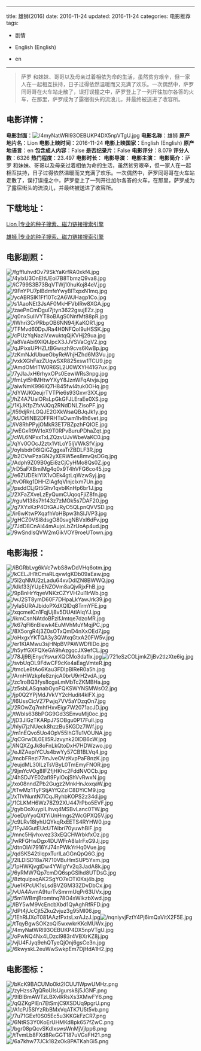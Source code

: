 
---
title: 雄狮(2016)
date: 2016-11-24
updated: 2016-11-24
categories: 电影推荐
tags:
- 剧情

- English (English)
- en
---


> 萨罗 和妹妹、哥哥以及母亲过着相依为命的生活，虽然贫穷艰辛，但一家人在一起相互扶持，日子过得依然温暖而又充满了欢乐。一次偶然中，萨罗同哥哥在火车站走散了，误打误撞之中，萨罗登上了一列开往加尔各答的火车，在那里，萨罗成为了露宿街头的流浪儿，并最终被送进了收容所。

## **电影详情**：

**电影封面**：<img src="https://image.tmdb.org/t/p/w200/4myNatWRl93OEBUKP4DX5npVTgU.jpg" alt="/4myNatWRl93OEBUKP4DX5npVTgU.jpg" title="/4myNatWRl93OEBUKP4DX5npVTgU.jpg">
**电影名称**：雄狮
**原产地片名**：Lion
**电影上映时间**：2016-11-24
**电影上映国家**：English (English)
**原产地语言**：en
**包含成人内容**：False
**是否纪录片**：False
**电影评分**：8.079
**评分人数**：6326
**热门程度**：23.497
**电影时长**：
**电影导演**：
**电影主演**：
**电影简介**：萨罗 和妹妹、哥哥以及母亲过着相依为命的生活，虽然贫穷艰辛，但一家人在一起相互扶持，日子过得依然温暖而又充满了欢乐。一次偶然中，萨罗同哥哥在火车站走散了，误打误撞之中，萨罗登上了一列开往加尔各答的火车，在那里，萨罗成为了露宿街头的流浪儿，并最终被送进了收容所。

## **下载地址**：
[Lion |专业的种子搜索、磁力链接搜索引擎](https://movie.amd794.com:2083/?search=Lion&ordering=&mode=match_phrase&page_size=10&page=1)

[雄狮 |专业的种子搜索、磁力链接搜索引擎](https://movie.amd794.com:2083/?search=%E9%9B%84%E7%8B%AE&ordering=&mode=match_phrase&page_size=10&page=1)
 

## **电影剧照**：
<img src="https://image.tmdb.org/t/p/original/fgffluhvdOv79SkYaKrfRA0xkf4.jpg" alt="/fgffluhvdOv79SkYaKrfRA0xkf4.jpg" title="/fgffluhvdOv79SkYaKrfRA0xkf4.jpg"><img src="https://image.tmdb.org/t/p/original/4ylxU3OnEItUEoI7B8TbmzQ9va8.jpg" alt="/4ylxU3OnEItUEoI7B8TbmzQ9va8.jpg" title="/4ylxU3OnEItUEoI7B8TbmzQ9va8.jpg"><img src="https://image.tmdb.org/t/p/original/iC799S3B73BqVTWj10huKoj84eV.jpg" alt="/iC799S3B73BqVTWj10huKoj84eV.jpg" title="/iC799S3B73BqVTWj10huKoj84eV.jpg"><img src="https://image.tmdb.org/t/p/original/9FnYPU7pIBdmfeYwyBlTxpxN1mq.jpg" alt="/9FnYPU7pIBdmfeYwyBlTxpxN1mq.jpg" title="/9FnYPU7pIBdmfeYwyBlTxpxN1mq.jpg"><img src="https://image.tmdb.org/t/p/original/ycABRSIK1Ff10Tc2A6WJHagp1Co.jpg" alt="/ycABRSIK1Ff10Tc2A6WJHagp1Co.jpg" title="/ycABRSIK1Ff10Tc2A6WJHagp1Co.jpg"><img src="https://image.tmdb.org/t/p/original/s1AaoNEt3JsAF0MkHFVbIRw8XGA.jpg" alt="/s1AaoNEt3JsAF0MkHFVbIRw8XGA.jpg" title="/s1AaoNEt3JsAF0MkHFVbIRw8XGA.jpg"><img src="https://image.tmdb.org/t/p/original/zaePnCmDgul7jtyn3622gsujEZz.jpg" alt="/zaePnCmDgul7jtyn3622gsujEZz.jpg" title="/zaePnCmDgul7jtyn3622gsujEZz.jpg"><img src="https://image.tmdb.org/t/p/original/q0nxSuIIVYT8oBAgS0NnfMt88pR.jpg" alt="/q0nxSuIIVYT8oBAgS0NnfMt88pR.jpg" title="/q0nxSuIIVYT8oBAgS0NnfMt88pR.jpg"><img src="https://image.tmdb.org/t/p/original/lWhri3CrPRbpOB6NN94jKaKOR1.jpg" alt="/lWhri3CrPRbpOB6NN94jKaKOR1.jpg" title="/lWhri3CrPRbpOB6NN94jKaKOR1.jpg"><img src="https://image.tmdb.org/t/p/original/TFMvd60DpJRa4H0NFQoI9uHSSK.jpg" alt="/TFMvd60DpJRa4H0NFQoI9uHSSK.jpg" title="/TFMvd60DpJRa4H0NFQoI9uHSSK.jpg"><img src="https://image.tmdb.org/t/p/original/cPUzYqNazIVxwuktqQjKVHj29ua.jpg" alt="/cPUzYqNazIVxwuktqQjKVHj29ua.jpg" title="/cPUzYqNazIVxwuktqQjKVHj29ua.jpg"><img src="https://image.tmdb.org/t/p/original/a8VaAbi9XIQtJpcX3JJVSVaCgV2.jpg" alt="/a8VaAbi9XIQtJpcX3JJVSVaCgV2.jpg" title="/a8VaAbi9XIQtJpcX3JJVSVaCgV2.jpg"><img src="https://image.tmdb.org/t/p/original/qJPixsUPHZLtBGwszh9cvs6KwBp.jpg" alt="/qJPixsUPHZLtBGwszh9cvs6KwBp.jpg" title="/qJPixsUPHZLtBGwszh9cvs6KwBp.jpg"><img src="https://image.tmdb.org/t/p/original/zKmNJdUbueObyReWhjHZhd6M3Vu.jpg" alt="/zKmNJdUbueObyReWhjHZhd6M3Vu.jpg" title="/zKmNJdUbueObyReWhjHZhd6M3Vu.jpg"><img src="https://image.tmdb.org/t/p/original/vxkXGhFazZUqwSXR825xsw1TCU9.jpg" alt="/vxkXGhFazZUqwSXR825xsw1TCU9.jpg" title="/vxkXGhFazZUqwSXR825xsw1TCU9.jpg"><img src="https://image.tmdb.org/t/p/original/AmdOMrlTW0R6SL2U0WXYH41G7ux.jpg" alt="/AmdOMrlTW0R6SL2U0WXYH41G7ux.jpg" title="/AmdOMrlTW0R6SL2U0WXYH41G7ux.jpg"><img src="https://image.tmdb.org/t/p/original/7yJlaJxH6rhyxOPs0EewWRs3npg.jpg" alt="/7yJlaJxH6rhyxOPs0EewWRs3npg.jpg" title="/7yJlaJxH6rhyxOPs0EewWRs3npg.jpg"><img src="https://image.tmdb.org/t/p/original/fmLyt5HMHtwYXyY8JznWFqAtvja.jpg" alt="/fmLyt5HMHtwYXyY8JznWFqAtvja.jpg" title="/fmLyt5HMHtwYXyY8JznWFqAtvja.jpg"><img src="https://image.tmdb.org/t/p/original/aiwNmK996IQ7H845fwl4tuk0OHq.jpg" alt="/aiwNmK996IQ7H845fwl4tuk0OHq.jpg" title="/aiwNmK996IQ7H845fwl4tuk0OHq.jpg"><img src="https://image.tmdb.org/t/p/original/dYWJKQeujrTVTPie6s93Gxvr3XX.jpg" alt="/dYWJKQeujrTVTPie6s93Gxvr3XX.jpg" title="/dYWJKQeujrTVTPie6s93Gxvr3XX.jpg"><img src="https://image.tmdb.org/t/p/original/hZ4A7UaiORsLpGkGFJLEraEe0XS.jpg" alt="/hZ4A7UaiORsLpGkGFJLEraEe0XS.jpg" title="/hZ4A7UaiORsLpGkGFJLEraEe0XS.jpg"><img src="https://image.tmdb.org/t/p/original/1KjJKfpZfxVJQq2RNdDNLZisoPF.jpg" alt="/1KjJKfpZfxVJQq2RNdDNLZisoPF.jpg" title="/1KjJKfpZfxVJQq2RNdDNLZisoPF.jpg"><img src="https://image.tmdb.org/t/p/original/l59djRnLGQJE2GXkWsaQBJqJk1y.jpg" alt="/l59djRnLGQJE2GXkWsaQBJqJk1y.jpg" title="/l59djRnLGQJE2GXkWsaQBJqJk1y.jpg"><img src="https://image.tmdb.org/t/p/original/kUOifINB2DFFRHTsOwm1h4h6vet.jpg" alt="/kUOifINB2DFFRHTsOwm1h4h6vet.jpg" title="/kUOifINB2DFFRHTsOwm1h4h6vet.jpg"><img src="https://image.tmdb.org/t/p/original/iV8RhPPyjOMkR3ET7BZpzhFQIOE.jpg" alt="/iV8RhPPyjOMkR3ET7BZpzhFQIOE.jpg" title="/iV8RhPPyjOMkR3ET7BZpzhFQIOE.jpg"><img src="https://image.tmdb.org/t/p/original/wEGxR9W1oX9T0RPvBuruPDhaZqt.jpg" alt="/wEGxR9W1oX9T0RPvBuruPDhaZqt.jpg" title="/wEGxR9W1oX9T0RPvBuruPDhaZqt.jpg"><img src="https://image.tmdb.org/t/p/original/cWL6NPxxTxLZQzvUJvWbeVaKC0.jpg" alt="/cWL6NPxxTxLZQzvUJvWbeVaKC0.jpg" title="/cWL6NPxxTxLZQzvUJvWbeVaKC0.jpg"><img src="https://image.tmdb.org/t/p/original/qYv0OOcJ2ztx1VtLoY5IjVWkSfV.jpg" alt="/qYv0OOcJ2ztx1VtLoY5IjVWkSfV.jpg" title="/qYv0OOcJ2ztx1VtLoY5IjVWkSfV.jpg"><img src="https://image.tmdb.org/t/p/original/oylsbdr06IQiGZggxaTrZBDLF3R.jpg" alt="/oylsbdr06IQiGZggxaTrZBDLF3R.jpg" title="/oylsbdr06IQiGZggxaTrZBDLF3R.jpg"><img src="https://image.tmdb.org/t/p/original/b2CVwPzaGN2yXERW5es8mvQsDGq.jpg" alt="/b2CVwPzaGN2yXERW5es8mvQsDGq.jpg" title="/b2CVwPzaGN2yXERW5es8mvQsDGq.jpg"><img src="https://image.tmdb.org/t/p/original/Adph9Z09B0gEi8zCjCyHMo8Qs0Z.jpg" alt="/Adph9Z09B0gEi8zCjCyHMo8Qs0Z.jpg" title="/Adph9Z09B0gEi8zCjCyHMo8Qs0Z.jpg"><img src="https://image.tmdb.org/t/p/original/rD5aFXBmiMg4q0x9T4hVFG6co45.jpg" alt="/rD5aFXBmiMg4q0x9T4hVFG6co45.jpg" title="/rD5aFXBmiMg4q0x9T4hVFG6co45.jpg"><img src="https://image.tmdb.org/t/p/original/e6ZUDEklYlX1vOEk4gtLqWzwSyj.jpg" alt="/e6ZUDEklYlX1vOEk4gtLqWzwSyj.jpg" title="/e6ZUDEklYlX1vOEk4gtLqWzwSyj.jpg"><img src="https://image.tmdb.org/t/p/original/tvORkg1DHHZIAgfqVlnjclxm7Un.jpg" alt="/tvORkg1DHHZIAgfqVlnjclxm7Un.jpg" title="/tvORkg1DHHZIAgfqVlnjclxm7Un.jpg"><img src="https://image.tmdb.org/t/p/original/psddCLjGt5Ghv1qvbIKnHp6br1J.jpg" alt="/psddCLjGt5Ghv1qvbIKnHp6br1J.jpg" title="/psddCLjGt5Ghv1qvbIKnHp6br1J.jpg"><img src="https://image.tmdb.org/t/p/original/2XFaZXveLzEyQumCUqoqFjiZ8fn.jpg" alt="/2XFaZXveLzEyQumCUqoqFjiZ8fn.jpg" title="/2XFaZXveLzEyQumCUqoqFjiZ8fn.jpg"><img src="https://image.tmdb.org/t/p/original/rguM138s7h143z7zMOk5s7DAF20.jpg" alt="/rguM138s7h143z7zMOk5s7DAF20.jpg" title="/rguM138s7h143z7zMOk5s7DAF20.jpg"><img src="https://image.tmdb.org/t/p/original/g7XYxKzP4OtGAJRyO5QLpnQVVSD.jpg" alt="/g7XYxKzP4OtGAJRyO5QLpnQVVSD.jpg" title="/g7XYxKzP4OtGAJRyO5QLpnQVVSD.jpg"><img src="https://image.tmdb.org/t/p/original/ir6wKtwPXqafhVoHBpw3hSIJVP3.jpg" alt="/ir6wKtwPXqafhVoHBpw3hSIJVP3.jpg" title="/ir6wKtwPXqafhVoHBpw3hSIJVP3.jpg"><img src="https://image.tmdb.org/t/p/original/gHCZ0VSl8dsgO80svgNBVxI6dFv.jpg" alt="/gHCZ0VSl8dsgO80svgNBVxI6dFv.jpg" title="/gHCZ0VSl8dsgO80svgNBVxI6dFv.jpg"><img src="https://image.tmdb.org/t/p/original/7JdD8CnAi44mAujoLbZrUoAp4ud.jpg" alt="/7JdD8CnAi44mAujoLbZrUoAp4ud.jpg" title="/7JdD8CnAi44mAujoLbZrUoAp4ud.jpg"><img src="https://image.tmdb.org/t/p/original/9wSndlsQVW2mGikVOY9roeUTown.jpg" alt="/9wSndlsQVW2mGikVOY9roeUTown.jpg" title="/9wSndlsQVW2mGikVOY9roeUTown.jpg">

## **电影海报**：
<img src="https://image.tmdb.org/t/p/original/iBGRbLvg6kVc7wbS8wDdVHq6otm.jpg" alt="/iBGRbLvg6kVc7wbS8wDdVHq6otm.jpg" title="/iBGRbLvg6kVc7wbS8wDdVHq6otm.jpg"><img src="https://image.tmdb.org/t/p/original/kCELJH1tCmaRLqvwIgKDb09aEaw.jpg" alt="/kCELJH1tCmaRLqvwIgKDb09aEaw.jpg" title="/kCELJH1tCmaRLqvwIgKDb09aEaw.jpg"><img src="https://image.tmdb.org/t/p/original/5I2qNMU2zLadu64xvDdIZN8BWWQ.jpg" alt="/5I2qNMU2zLadu64xvDdIZN8BWWQ.jpg" title="/5I2qNMU2zLadu64xvDdIZN8BWWQ.jpg"><img src="https://image.tmdb.org/t/p/original/kIkf33jYUpENZOVm8aQjvRjxFhB.jpg" alt="/kIkf33jYUpENZOVm8aQjvRjxFhB.jpg" title="/kIkf33jYUpENZOVm8aQjvRjxFhB.jpg"><img src="https://image.tmdb.org/t/p/original/9pBnHrYqyeVNKzCZYVH2ul1IrWb.jpg" alt="/9pBnHrYqyeVNKzCZYVH2ul1IrWb.jpg" title="/9pBnHrYqyeVNKzCZYVH2ul1IrWb.jpg"><img src="https://image.tmdb.org/t/p/original/wJ2ST8ymD60F7DHpaLkYawJrk39.jpg" alt="/wJ2ST8ymD60F7DHpaLkYawJrk39.jpg" title="/wJ2ST8ymD60F7DHpaLkYawJrk39.jpg"><img src="https://image.tmdb.org/t/p/original/yIa5URAJbidoPXdXQIDq8TrmYFE.jpg" alt="/yIa5URAJbidoPXdXQIDq8TrmYFE.jpg" title="/yIa5URAJbidoPXdXQIDq8TrmYFE.jpg"><img src="https://image.tmdb.org/t/p/original/xqcmelCn1FqjUj8v5DUAtlAIqYJ.jpg" alt="/xqcmelCn1FqjUj8v5DUAtlAIqYJ.jpg" title="/xqcmelCn1FqjUj8v5DUAtlAIqYJ.jpg"><img src="https://image.tmdb.org/t/p/original/ikmCsnNAtdoBFzifJmtqe7dzoMR.jpg" alt="/ikmCsnNAtdoBFzifJmtqe7dzoMR.jpg" title="/ikmCsnNAtdoBFzifJmtqe7dzoMR.jpg"><img src="https://image.tmdb.org/t/p/original/k67qFl6nBlewk4EuMVhMuYMqjPC.jpg" alt="/k67qFl6nBlewk4EuMVhMuYMqjPC.jpg" title="/k67qFl6nBlewk4EuMVhMuYMqjPC.jpg"><img src="https://image.tmdb.org/t/p/original/8X5orgR4j3Z0sOTxQmD4nXxOEd7.jpg" alt="/8X5orgR4j3Z0sOTxQmD4nXxOEd7.jpg" title="/8X5orgR4j3Z0sOTxQmD4nXxOEd7.jpg"><img src="https://image.tmdb.org/t/p/original/oHxgxYKTQA3y3QWxqGtxA20FW5v.jpg" alt="/oHxgxYKTQA3y3QWxqGtxA20FW5v.jpg" title="/oHxgxYKTQA3y3QWxqGtxA20FW5v.jpg"><img src="https://image.tmdb.org/t/p/original/er1KIAMwu3sjHNpBVPAWWDfIIDo.jpg" alt="/er1KIAMwu3sjHNpBVPAWWDfIIDo.jpg" title="/er1KIAMwu3sjHNpBVPAWWDfIIDo.jpg"><img src="https://image.tmdb.org/t/p/original/h5yffGXFQXeGA9hAzgqcJX9efCL.jpg" alt="/h5yffGXFQXeGA9hAzgqcJX9efCL.jpg" title="/h5yffGXFQXeGA9hAzgqcJX9efCL.jpg"><img src="https://image.tmdb.org/t/p/original/78Jj9BjEnycYsvurXQCMo3dafIx.jpg" alt="/78Jj9BjEnycYsvurXQCMo3dafIx.jpg" title="/78Jj9BjEnycYsvurXQCMo3dafIx.jpg"><img src="https://image.tmdb.org/t/p/original/721eSzCOLjmkZIjBv2tIzXte6ig.jpg" alt="/721eSzCOLjmkZIjBv2tIzXte6ig.jpg" title="/721eSzCOLjmkZIjBv2tIzXte6ig.jpg"><img src="https://image.tmdb.org/t/p/original/svbUqOL9FdwCF9cKe4aEagVmteR.jpg" alt="/svbUqOL9FdwCF9cKe4aEagVmteR.jpg" title="/svbUqOL9FdwCF9cKe4aEagVmteR.jpg"><img src="https://image.tmdb.org/t/p/original/tmcLe8tAo6Kau3FDIpBlReR0a5h.jpg" alt="/tmcLe8tAo6Kau3FDIpBlReR0a5h.jpg" title="/tmcLe8tAo6Kau3FDIpBlReR0a5h.jpg"><img src="https://image.tmdb.org/t/p/original/ArnHWzkpfe8znjcA0brU9rH2vdA.jpg" alt="/ArnHWzkpfe8znjcA0brU9rH2vdA.jpg" title="/ArnHWzkpfe8znjcA0brU9rH2vdA.jpg"><img src="https://image.tmdb.org/t/p/original/zc1roBQ3fys8cgaLmMbTcZKMBHa.jpg" alt="/zc1roBQ3fys8cgaLmMbTcZKMBHa.jpg" title="/zc1roBQ3fys8cgaLmMbTcZKMBHa.jpg"><img src="https://image.tmdb.org/t/p/original/z5sbLASqnabOyoFQKSWYNSMWsO2.jpg" alt="/z5sbLASqnabOyoFQKSWYNSMWsO2.jpg" title="/z5sbLASqnabOyoFQKSWYNSMWsO2.jpg"><img src="https://image.tmdb.org/t/p/original/jp0Q2YPjMdJVkVY2cHudit4klFX.jpg" alt="/jp0Q2YPjMdJVkVY2cHudit4klFX.jpg" title="/jp0Q2YPjMdJVkVY2cHudit4klFX.jpg"><img src="https://image.tmdb.org/t/p/original/l6UssCicVZ7Pwjq7VV5aYDzqOn7.jpg" alt="/l6UssCicVZ7Pwjq7VV5aYDzqOn7.jpg" title="/l6UssCicVZ7Pwjq7VV5aYDzqOn7.jpg"><img src="https://image.tmdb.org/t/p/original/2ROwZq7mhfHxvEigr7W2071acJD.jpg" alt="/2ROwZq7mhfHxvEigr7W2071acJD.jpg" title="/2ROwZq7mhfHxvEigr7W2071acJD.jpg"><img src="https://image.tmdb.org/t/p/original/tWbls638bPGG9Gd3SEnvuMlj0oc.jpg" alt="/tWbls638bPGG9Gd3SEnvuMlj0oc.jpg" title="/tWbls638bPGG9Gd3SEnvuMlj0oc.jpg"><img src="https://image.tmdb.org/t/p/original/jD3JlGzTKARpJ7SOBgu0P17FuIl.jpg" alt="/jD3JlGzTKARpJ7SOBgu0P17FuIl.jpg" title="/jD3JlGzTKARpJ7SOBgu0P17FuIl.jpg"><img src="https://image.tmdb.org/t/p/original/hIyi7jzNUeck8hzzBuSKGDz7lWf.jpg" alt="/hIyi7jzNUeck8hzzBuSKGDz7lWf.jpg" title="/hIyi7jzNUeck8hzzBuSKGDz7lWf.jpg"><img src="https://image.tmdb.org/t/p/original/m1nEQvo5Uo4OpV55IhGTu1VOUNA.jpg" alt="/m1nEQvo5Uo4OpV55IhGTu1VOUNA.jpg" title="/m1nEQvo5Uo4OpV55IhGTu1VOUNA.jpg"><img src="https://image.tmdb.org/t/p/original/qCGrwDL0EIl5RJzvynk20lDB6cW.jpg" alt="/qCGrwDL0EIl5RJzvynk20lDB6cW.jpg" title="/qCGrwDL0EIl5RJzvynk20lDB6cW.jpg"><img src="https://image.tmdb.org/t/p/original/iNQXZgJk8oFnLkQtoDxH7HDWzwo.jpg" alt="/iNQXZgJk8oFnLkQtoDxH7HDWzwo.jpg" title="/iNQXZgJk8oFnLkQtoDxH7HDWzwo.jpg"><img src="https://image.tmdb.org/t/p/original/eJlZAepiYCUs4bwYy57CB1BLVq4.jpg" alt="/eJlZAepiYCUs4bwYy57CB1BLVq4.jpg" title="/eJlZAepiYCUs4bwYy57CB1BLVq4.jpg"><img src="https://image.tmdb.org/t/p/original/mcbFRezI77mJveOVzKvpPaF8nzK.jpg" alt="/mcbFRezI77mJveOVzKvpPaF8nzK.jpg" title="/mcbFRezI77mJveOVzKvpPaF8nzK.jpg"><img src="https://image.tmdb.org/t/p/original/eujdML30ILzTsVByL0TmEmyFNOR.jpg" alt="/eujdML30ILzTsVByL0TmEmyFNOR.jpg" title="/eujdML30ILzTsVByL0TmEmyFNOR.jpg"><img src="https://image.tmdb.org/t/p/original/9jmYcVOg8IFZfjHKhc2FddNVOCb.jpg" alt="/9jmYcVOg8IFZfjHKhc2FddNVOCb.jpg" title="/9jmYcVOg8IFZfjHKhc2FddNVOCb.jpg"><img src="https://image.tmdb.org/t/p/original/4hSDJYE02afI9FyIOojShVvRwxN.jpg" alt="/4hSDJYE02afI9FyIOojShVvRwxN.jpg" title="/4hSDJYE02afI9FyIOojShVvRwxN.jpg"><img src="https://image.tmdb.org/t/p/original/xo08nndZPb2Gugz2MnkHnJoxqaW.jpg" alt="/xo08nndZPb2Gugz2MnkHnJoxqaW.jpg" title="/xo08nndZPb2Gugz2MnkHnJoxqaW.jpg"><img src="https://image.tmdb.org/t/p/original/tTwMz1TyFStjAYfQZzIC8DYiCM9.jpg" alt="/tTwMz1TyFStjAYfQZzIC8DYiCM9.jpg" title="/tTwMz1TyFStjAYfQZzIC8DYiCM9.jpg"><img src="https://image.tmdb.org/t/p/original/xTlVNuntN7iCqJRyhbKOPS2z34d.jpg" alt="/xTlVNuntN7iCqJRyhbKOPS2z34d.jpg" title="/xTlVNuntN7iCqJRyhbKOPS2z34d.jpg"><img src="https://image.tmdb.org/t/p/original/1CLKMH6Wz78Z92XU447rPbo5EVF.jpg" alt="/1CLKMH6Wz78Z92XU447rPbo5EVF.jpg" title="/1CLKMH6Wz78Z92XU447rPbo5EVF.jpg"><img src="https://image.tmdb.org/t/p/original/gybOoXuypILlhvq4MSBvLanc0TW.jpg" alt="/gybOoXuypILlhvq4MSBvLanc0TW.jpg" title="/gybOoXuypILlhvq4MSBvLanc0TW.jpg"><img src="https://image.tmdb.org/t/p/original/oeDpYyoQXfYiUnHmgs2WcGPXQ5V.jpg" alt="/oeDpYyoQXfYiUnHmgs2WcGPXQ5V.jpg" title="/oeDpYyoQXfYiUnHmgs2WcGPXQ5V.jpg"><img src="https://image.tmdb.org/t/p/original/c9LRv18IyhUQYkqRxEETS4RYHW0.jpg" alt="/c9LRv18IyhUQYkqRxEETS4RYHW0.jpg" title="/c9LRv18IyhUQYkqRxEETS4RYHW0.jpg"><img src="https://image.tmdb.org/t/p/original/1FyJ4GutEUcUTAlbri70yuwhBlF.jpg" alt="/1FyJ4GutEUcUTAlbri70yuwhBlF.jpg" title="/1FyJ4GutEUcUTAlbri70yuwhBlF.jpg"><img src="https://image.tmdb.org/t/p/original/mnc5Hjvhxvez33xEQCHWrbkfxOz.jpg" alt="/mnc5Hjvhxvez33xEQCHWrbkfxOz.jpg" title="/mnc5Hjvhxvez33xEQCHWrbkfxOz.jpg"><img src="https://image.tmdb.org/t/p/original/wRFGHwDgx4DUWFrA8laIrFxG9Jj.jpg" alt="/wRFGHwDgx4DUWFrA8laIrFxG9Jj.jpg" title="/wRFGHwDgx4DUWFrA8laIrFxG9Jj.jpg"><img src="https://image.tmdb.org/t/p/original/dtnOIAl7916YJ74nPWkYrHq0Vue.jpg" alt="/dtnOIAl7916YJ74nPWkYrHq0Vue.jpg" title="/dtnOIAl7916YJ74nPWkYrHq0Vue.jpg"><img src="https://image.tmdb.org/t/p/original/qdSKS42tilqpxTurILaGGnQpQ6G.jpg" alt="/qdSKS42tilqpxTurILaGGnQpQ6G.jpg" title="/qdSKS42tilqpxTurILaGGnQpQ6G.jpg"><img src="https://image.tmdb.org/t/p/original/2lLDlSD18a7R710VBuHmSUP5Yxm.jpg" alt="/2lLDlSD18a7R710VBuHmSUP5Yxm.jpg" title="/2lLDlSD18a7R710VBuHmSUP5Yxm.jpg"><img src="https://image.tmdb.org/t/p/original/1pHWKjvgtDw4YWIgYv2q3JadA8k.jpg" alt="/1pHWKjvgtDw4YWIgYv2q3JadA8k.jpg" title="/1pHWKjvgtDw4YWIgYv2q3JadA8k.jpg"><img src="https://image.tmdb.org/t/p/original/6yRMW7Qp7cmDQ6spGSlhd8UTDsG.jpg" alt="/6yRMW7Qp7cmDQ6spGSlhd8UTDsG.jpg" title="/6yRMW7Qp7cmDQ6spGSlhd8UTDsG.jpg"><img src="https://image.tmdb.org/t/p/original/8ztqulpxqAK2SgYO7eOTi0Ksj4b.jpg" alt="/8ztqulpxqAK2SgYO7eOTi0Ksj4b.jpg" title="/8ztqulpxqAK2SgYO7eOTi0Ksj4b.jpg"><img src="https://image.tmdb.org/t/p/original/ue1KPcUK1sLsdBVZGM33ZDvDbCx.jpg" alt="/ue1KPcUK1sLsdBVZGM33ZDvDbCx.jpg" title="/ue1KPcUK1sLsdBVZGM33ZDvDbCx.jpg"><img src="https://image.tmdb.org/t/p/original/vUA4AvmA9turTvSmrmUqPr63UVx.jpg" alt="/vUA4AvmA9turTvSmrmUqPr63UVx.jpg" title="/vUA4AvmA9turTvSmrmUqPr63UVx.jpg"><img src="https://image.tmdb.org/t/p/original/5m1WBmjBromtnq78O4sWIkzbXwd.jpg" alt="/5m1WBmjBromtnq78O4sWIkzbXwd.jpg" title="/5m1WBmjBromtnq78O4sWIkzbXwd.jpg"><img src="https://image.tmdb.org/t/p/original/lBY5wM9VcEncbXbd1QyAghRfRFD.jpg" alt="/lBY5wM9VcEncbXbd1QyAghRfRFD.jpg" title="/lBY5wM9VcEncbXbd1QyAghRfRFD.jpg"><img src="https://image.tmdb.org/t/p/original/dPt4jUcCjt5Zku2vjuz3g95Ml06.jpg" alt="/dPt4jUcCjt5Zku2vjuz3g95Ml06.jpg" title="/dPt4jUcCjt5Zku2vjuz3g95Ml06.jpg"><img src="https://image.tmdb.org/t/p/original/1EhRIJXoT081AAzfPxtsLxrAJzJ.jpg" alt="/1EhRIJXoT081AAzfPxtsLxrAJzJ.jpg" title="/1EhRIJXoT081AAzfPxtsLxrAJzJ.jpg"><img src="https://image.tmdb.org/t/p/original/nqniyvjFztY4Pj6imQaVitX2F5E.jpg" alt="/nqniyvjFztY4Pj6imQaVitX2F5E.jpg" title="/nqniyvjFztY4Pj6imQaVitX2F5E.jpg"><img src="https://image.tmdb.org/t/p/original/tTqyBgwSOKzoQl5wxwkrKKcMUWx.jpg" alt="/tTqyBgwSOKzoQl5wxwkrKKcMUWx.jpg" title="/tTqyBgwSOKzoQl5wxwkrKKcMUWx.jpg"><img src="https://image.tmdb.org/t/p/original/4myNatWRl93OEBUKP4DX5npVTgU.jpg" alt="/4myNatWRl93OEBUKP4DX5npVTgU.jpg" title="/4myNatWRl93OEBUKP4DX5npVTgU.jpg"><img src="https://image.tmdb.org/t/p/original/oFwNQ4Nx4LDzcl983r4VBXrKZ8j.jpg" alt="/oFwNQ4Nx4LDzcl983r4VBXrKZ8j.jpg" title="/oFwNQ4Nx4LDzcl983r4VBXrKZ8j.jpg"><img src="https://image.tmdb.org/t/p/original/vjU4FJyq9ehQTyeQjOnj6gsCe3n.jpg" alt="/vjU4FJyq9ehQTyeQjOnj6gsCe3n.jpg" title="/vjU4FJyq9ehQTyeQjOnj6gsCe3n.jpg"><img src="https://image.tmdb.org/t/p/original/6kwyskL2euWwSwkpEm7DjHdA1H2.jpg" alt="/6kwyskL2euWwSwkpEm7DjHdA1H2.jpg" title="/6kwyskL2euWwSwkpEm7DjHdA1H2.jpg">

## **电影图标**：
<img src="https://image.tmdb.org/t/p/original/bKcK9BACUMo0kt2ICUU1WpwUMHz.png" alt="/bKcK9BACUMo0kt2ICUU1WpwUMHz.png" title="/bKcK9BACUMo0kt2ICUU1WpwUMHz.png"><img src="https://image.tmdb.org/t/p/original/zyHzss7gQRoUIsUgursk8j5JGNF.png" alt="/zyHzss7gQRoUIsUgursk8j5JGNF.png" title="/zyHzss7gQRoUIsUgursk8j5JGNF.png"><img src="https://image.tmdb.org/t/p/original/9IBIBmAWTzLBXvlRRsXs3XMwFY6.png" alt="/9IBIBmAWTzLBXvlRRsXs3XMwFY6.png" title="/9IBIBmAWTzLBXvlRRsXs3XMwFY6.png"><img src="https://image.tmdb.org/t/p/original/qQZKgPIEn7EtSmjC9XSDUq9pgrU.png" alt="/qQZKgPIEn7EtSmjC9XSDUq9pgrU.png" title="/qQZKgPIEn7EtSmjC9XSDUq9pgrU.png"><img src="https://image.tmdb.org/t/p/original/A1cPJ5SlYzRbBMxVqATK7U5t5vb.png" alt="/A1cPJ5SlYzRbBMxVqATK7U5t5vb.png" title="/A1cPJ5SlYzRbBMxVqATK7U5t5vb.png"><img src="https://image.tmdb.org/t/p/original/7u71GExf0S05Ec5u3KKGkFzCR7.png" alt="/7u71GExf0S05Ec5u3KKGkFzCR7.png" title="/7u71GExf0S05Ec5u3KKGkFzCR7.png"><img src="https://image.tmdb.org/t/p/original/6NtRS3Y0KoErUHMKd8pk657fZwC.png" alt="/6NtRS3Y0KoErUHMKd8pk657fZwC.png" title="/6NtRS3Y0KoErUHMKd8pk657fZwC.png"><img src="https://image.tmdb.org/t/p/original/bgr08pQcvSKdIxswsWnMjVjlpp6.png" alt="/bgr08pQcvSKdIxswsWnMjVjlpp6.png" title="/bgr08pQcvSKdIxswsWnMjVjlpp6.png"><img src="https://image.tmdb.org/t/p/original/tTvmLb8FXd8ReGGT187uVGsFH21.png" alt="/tTvmLb8FXd8ReGGT187uVGsFH21.png" title="/tTvmLb8FXd8ReGGT187uVGsFH21.png"><img src="https://image.tmdb.org/t/p/original/6a7khw77JCk182xOk8PATKahGi5.png" alt="/6a7khw77JCk182xOk8PATKahGi5.png" title="/6a7khw77JCk182xOk8PATKahGi5.png">
